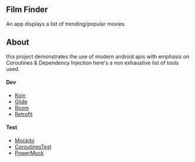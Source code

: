 ## Film Finder

An app displays a list of trending/popular movies

## About 
this project demonstrates the use of modern android apis with emphasis on Coroutines & Dependency Injection
 here's a non exhaustive list of tools used.
#### Dev
- [Koin](https://insert-koin.io/)
- [Glide](https://github.com/bumptech/glide)
- [Room](https://developer.android.com/jetpack/androidx/releases/room)
- [Retrofit](https://square.github.io/retrofit/)

#### Test
- [Mockito](https://central.sonatype.com/artifact/com.nhaarman.mockitokotlin2/mockito-kotlin)
- [CoroutinesTest](https://developer.android.com/kotlin/coroutines/test)
- [PowerMock](https://github.com/powermock/powermock)